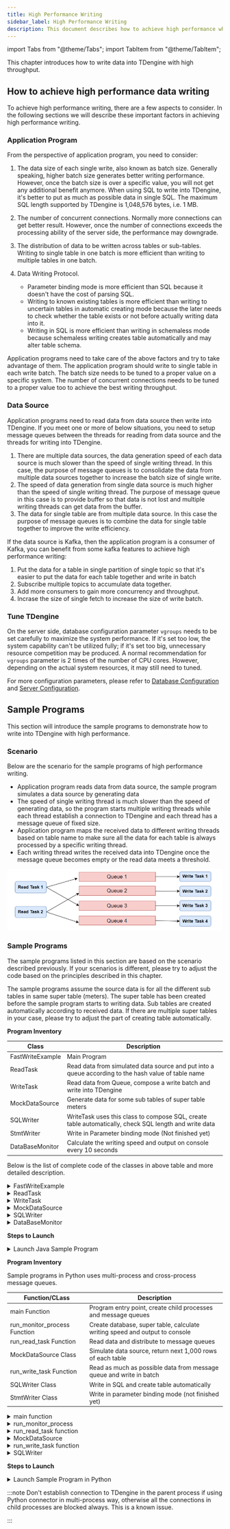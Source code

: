 ```yaml
---
title: High Performance Writing
sidebar_label: High Performance Writing
description: This document describes how to achieve high performance when writing data into TDengine.
---
```


import Tabs from "@theme/Tabs";
import TabItem from "@theme/TabItem";

This chapter introduces how to write data into TDengine with high throughput.

## How to achieve high performance data writing

To achieve high performance writing, there are a few aspects to consider. In the following sections we will describe these important factors in achieving high performance writing.

### Application Program

From the perspective of application program, you need to consider:

1. The data size of each single write, also known as batch size. Generally speaking, higher batch size generates better writing performance. However, once the batch size is over a specific value, you will not get any additional benefit anymore. When using SQL to write into TDengine, it's better to put as much as possible data in single SQL. The maximum SQL length supported by TDengine is 1,048,576 bytes, i.e. 1 MB.

2. The number of concurrent connections. Normally more connections can get better result. However, once the number of connections exceeds the processing ability of the server side, the performance may downgrade.

3. The distribution of data to be written across tables or sub-tables. Writing to single table in one batch is more efficient than writing to multiple tables in one batch.

4. Data Writing Protocol.
   - Parameter binding mode is more efficient than SQL because it doesn't have the cost of parsing SQL.
   - Writing to known existing tables is more efficient than writing to uncertain tables in automatic creating mode because the later needs to check whether the table exists or not before actually writing data into it.
   - Writing in SQL is more efficient than writing in schemaless mode because schemaless writing creates table automatically and may alter table schema.

Application programs need to take care of the above factors and try to take advantage of them. The application program should write to single table in each write batch. The batch size needs to be tuned to a proper value on a specific system. The number of concurrent connections needs to be tuned to a proper value too to achieve the best writing throughput.

### Data Source

Application programs need to read data from data source then write into TDengine. If you meet one or more of below situations, you need to setup message queues between the threads for reading from data source and the threads for writing into TDengine.

1. There are multiple data sources, the data generation speed of each data source is much slower than the speed of single writing thread. In this case, the purpose of message queues is to consolidate the data from multiple data sources together to increase the batch size of single write.
2. The speed of data generation from single data source is much higher than the speed of single writing thread. The purpose of message queue in this case is to provide buffer so that data is not lost and multiple writing threads can get data from the buffer.
3. The data for single table are from multiple data source. In this case the purpose of message queues is to combine the data for single table together to improve the write efficiency.

If the data source is Kafka, then the application program is a consumer of Kafka, you can benefit from some kafka features to achieve high performance writing:

1. Put the data for a table in single partition of single topic so that it's easier to put the data for each table together and write in batch
2. Subscribe multiple topics to accumulate data together.
3. Add more consumers to gain more concurrency and throughput.
4. Incrase the size of single fetch to increase the size of write batch.

### Tune TDengine

On the server side, database configuration parameter `vgroups` needs to be set carefully to maximize the system performance. If it's set too low, the system capability can't be utilized fully; if it's set too big, unnecessary resource competition may be produced. A normal recommendation for `vgroups` parameter is 2 times of the number of CPU cores. However, depending on the actual system resources, it may still need to tuned.

For more configuration parameters, please refer to [Database Configuration](../../../taos-sql/database) and [Server Configuration](../../../reference/config).

## Sample Programs

This section will introduce the sample programs to demonstrate how to write into TDengine with high performance.

### Scenario

Below are the scenario for the sample programs of high performance writing.

- Application program reads data from data source, the sample program simulates a data source by generating data
- The speed of single writing thread is much slower than the speed of generating data, so the program starts multiple writing threads while each thread establish a connection to TDengine and each thread has a message queue of fixed size.
- Application program maps the received data to different writing threads based on table name to make sure all the data for each table is always processed by a specific writing thread.
- Each writing thread writes the received data into TDengine once the message queue becomes empty or the read data meets a threshold.

![Thread Model of High Performance Writing into TDengine](highvolume.webp)

### Sample Programs

The sample programs listed in this section are based on the scenario described previously. If your scenarios is different, please try to adjust the code based on the principles described in this chapter.

The sample programs assume the source data is for all the different sub tables in same super table (meters). The super table has been created before the sample program starts to writing data. Sub tables are created automatically according to received data. If there are multiple super tables in your case, please try to adjust the part of creating table automatically.

<Tabs defaultValue="java" groupId="lang">
<TabItem label="Java" value="java">

**Program Inventory**

| Class            | Description                                                                                           |
| ---------------- | ----------------------------------------------------------------------------------------------------- |
| FastWriteExample | Main Program                                                                                          |
| ReadTask         | Read data from simulated data source and put into a queue according to the hash value of table name   |
| WriteTask        | Read data from Queue, compose a write batch and write into TDengine                                   |
| MockDataSource   | Generate data for some sub tables of super table meters                                               |
| SQLWriter        | WriteTask uses this class to compose SQL, create table automatically, check SQL length and write data |
| StmtWriter       | Write in Parameter binding mode (Not finished yet)                                                    |
| DataBaseMonitor  | Calculate the writing speed and output on console every 10 seconds                                    |

Below is the list of complete code of the classes in above table and more detailed description.

<details>
<summary>FastWriteExample</summary>
The main Program is responsible for:

1. Create message queues
2. Start writing threads
3. Start reading threads
4. Output writing speed every 10 seconds

The main program provides 4 parameters for tuning:

1. The number of reading threads, default value is 1
2. The number of writing threads, default value is 2
3. The total number of tables in the generated data, default value is 1000. These tables are distributed evenly across all writing threads. If the number of tables is very big, it will cost much time to firstly create these tables.
4. The batch size of single write, default value is 3,000

The capacity of message queue also impacts performance and can be tuned by modifying program. Normally it's always better to have a larger message queue. A larger message queue means lower possibility of being blocked when enqueueing and higher throughput. But a larger message queue consumes more memory space. The default value used in the sample programs is already big enough.

```java
{{#include docs/examples/java/src/main/java/com/taos/example/highvolume/FastWriteExample.java}}
```

</details>

<details>
<summary>ReadTask</summary>

ReadTask reads data from data source. Each ReadTask is associated with a simulated data source, each data source generates data for a group of specific tables, and the data of any table is only generated from a single specific data source.

ReadTask puts data in message queue in blocking mode. That means, the putting operation is blocked if the message queue is full.

```java
{{#include docs/examples/java/src/main/java/com/taos/example/highvolume/ReadTask.java}}
```

</details>

<details>
<summary>WriteTask</summary>

```java
{{#include docs/examples/java/src/main/java/com/taos/example/highvolume/WriteTask.java}}
```

</details>

<details>

<summary>MockDataSource</summary>

```java
{{#include docs/examples/java/src/main/java/com/taos/example/highvolume/MockDataSource.java}}
```

</details>

<details>

<summary>SQLWriter</summary>

SQLWriter class encapsulates the logic of composing SQL and writing data. Please be noted that the tables have not been created before writing, but are created automatically when catching the exception of table doesn't exist. For other exceptions caught, the SQL which caused the exception are logged for you to debug.

```java
{{#include docs/examples/java/src/main/java/com/taos/example/highvolume/SQLWriter.java}}
```

</details>

<details>

<summary>DataBaseMonitor</summary>

```java
{{#include docs/examples/java/src/main/java/com/taos/example/highvolume/DataBaseMonitor.java}}
```

</details>

**Steps to Launch**

<details>
<summary>Launch Java Sample Program</summary>

You need to set environment variable `TDENGINE_JDBC_URL` before launching the program. If TDengine Server is setup on localhost, then the default value for user name, password and port can be used, like below:

```
TDENGINE_JDBC_URL="jdbc:TAOS://localhost:6030?user=root&password=taosdata"
```

**Launch in IDE**

1. Clone TDengine repository
   ```
   git clone git@github.com:taosdata/TDengine.git --depth 1
   ```
2. Use IDE to open `docs/examples/java` directory
3. Configure environment variable `TDENGINE_JDBC_URL`, you can also configure it before launching the IDE, if so you can skip this step.
4. Run class `com.taos.example.highvolume.FastWriteExample`

**Launch on server**

If you want to launch the sample program on a remote server, please follow below steps:

1. Package the sample programs. Execute below command under directory `TDengine/docs/examples/java`:
   ```
   mvn package
   ```
2. Create `examples/java` directory on the server
   ```
   mkdir -p examples/java
   ```
3. Copy dependencies (below commands assume you are working on a local Windows host and try to launch on a remote Linux host)
   - Copy dependent packages
     ```
     scp -r .\target\lib <user>@<host>:~/examples/java
     ```
   - Copy the jar of sample programs
     ```
     scp -r .\target\javaexample-1.0.jar <user>@<host>:~/examples/java
     ```
4. Configure environment variable
   Edit `~/.bash_profile` or `~/.bashrc` and add below:

   ```
   export TDENGINE_JDBC_URL="jdbc:TAOS://localhost:6030?user=root&password=taosdata"
   ```

   If your TDengine server is not deployed on localhost or doesn't use default port, you need to change the above URL to correct value in your environment.

5. Launch the sample program

   ```
   java -classpath lib/*:javaexample-1.0.jar  com.taos.example.highvolume.FastWriteExample <read_thread_count>  <white_thread_count> <total_table_count> <max_batch_size>
   ```

6. The sample program doesn't exit unless you press <kbd>CTRL</kbd> + <kbd>C</kbd> to terminate it.
   Below is the output of running on a server of 16 cores, 64GB memory and SSD hard disk.

   ```
   root@vm85$ java -classpath lib/*:javaexample-1.0.jar  com.taos.example.highvolume.FastWriteExample 2 12
   18:56:35.896 [main] INFO  c.t.e.highvolume.FastWriteExample - readTaskCount=2, writeTaskCount=12 tableCount=1000 maxBatchSize=3000
   18:56:36.011 [WriteThread-0] INFO  c.taos.example.highvolume.WriteTask - started
   18:56:36.015 [WriteThread-0] INFO  c.taos.example.highvolume.SQLWriter - maxSQLLength=1048576
   18:56:36.021 [WriteThread-1] INFO  c.taos.example.highvolume.WriteTask - started
   18:56:36.022 [WriteThread-1] INFO  c.taos.example.highvolume.SQLWriter - maxSQLLength=1048576
   18:56:36.031 [WriteThread-2] INFO  c.taos.example.highvolume.WriteTask - started
   18:56:36.032 [WriteThread-2] INFO  c.taos.example.highvolume.SQLWriter - maxSQLLength=1048576
   18:56:36.041 [WriteThread-3] INFO  c.taos.example.highvolume.WriteTask - started
   18:56:36.042 [WriteThread-3] INFO  c.taos.example.highvolume.SQLWriter - maxSQLLength=1048576
   18:56:36.093 [WriteThread-4] INFO  c.taos.example.highvolume.WriteTask - started
   18:56:36.094 [WriteThread-4] INFO  c.taos.example.highvolume.SQLWriter - maxSQLLength=1048576
   18:56:36.099 [WriteThread-5] INFO  c.taos.example.highvolume.WriteTask - started
   18:56:36.100 [WriteThread-5] INFO  c.taos.example.highvolume.SQLWriter - maxSQLLength=1048576
   18:56:36.100 [WriteThread-6] INFO  c.taos.example.highvolume.WriteTask - started
   18:56:36.101 [WriteThread-6] INFO  c.taos.example.highvolume.SQLWriter - maxSQLLength=1048576
   18:56:36.103 [WriteThread-7] INFO  c.taos.example.highvolume.WriteTask - started
   18:56:36.104 [WriteThread-7] INFO  c.taos.example.highvolume.SQLWriter - maxSQLLength=1048576
   18:56:36.105 [WriteThread-8] INFO  c.taos.example.highvolume.WriteTask - started
   18:56:36.107 [WriteThread-8] INFO  c.taos.example.highvolume.SQLWriter - maxSQLLength=1048576
   18:56:36.108 [WriteThread-9] INFO  c.taos.example.highvolume.WriteTask - started
   18:56:36.109 [WriteThread-9] INFO  c.taos.example.highvolume.SQLWriter - maxSQLLength=1048576
   18:56:36.156 [WriteThread-10] INFO  c.taos.example.highvolume.WriteTask - started
   18:56:36.157 [WriteThread-11] INFO  c.taos.example.highvolume.WriteTask - started
   18:56:36.158 [WriteThread-10] INFO  c.taos.example.highvolume.SQLWriter - maxSQLLength=1048576
   18:56:36.158 [ReadThread-0] INFO  com.taos.example.highvolume.ReadTask - started
   18:56:36.158 [ReadThread-1] INFO  com.taos.example.highvolume.ReadTask - started
   18:56:36.158 [WriteThread-11] INFO  c.taos.example.highvolume.SQLWriter - maxSQLLength=1048576
   18:56:46.369 [main] INFO  c.t.e.highvolume.FastWriteExample - count=18554448 speed=1855444
   18:56:56.946 [main] INFO  c.t.e.highvolume.FastWriteExample - count=39059660 speed=2050521
   18:57:07.322 [main] INFO  c.t.e.highvolume.FastWriteExample - count=59403604 speed=2034394
   18:57:18.032 [main] INFO  c.t.e.highvolume.FastWriteExample - count=80262938 speed=2085933
   18:57:28.432 [main] INFO  c.t.e.highvolume.FastWriteExample - count=101139906 speed=2087696
   18:57:38.921 [main] INFO  c.t.e.highvolume.FastWriteExample - count=121807202 speed=2066729
   18:57:49.375 [main] INFO  c.t.e.highvolume.FastWriteExample - count=142952417 speed=2114521
   18:58:00.689 [main] INFO  c.t.e.highvolume.FastWriteExample - count=163650306 speed=2069788
   18:58:11.646 [main] INFO  c.t.e.highvolume.FastWriteExample - count=185019808 speed=2136950
   ```

</details>

</TabItem>
<TabItem label="Python" value="python">

**Program Inventory**

Sample programs in Python uses multi-process and cross-process message queues.

| Function/CLass               | Description                                                                 |
| ---------------------------- | --------------------------------------------------------------------------- |
| main Function                | Program entry point, create child processes and message queues              |
| run_monitor_process Function | Create database, super table, calculate writing speed and output to console |
| run_read_task Function       | Read data and distribute to message queues                                  |
| MockDataSource Class         | Simulate data source, return next 1,000 rows of each table                  |
| run_write_task Function      | Read as much as possible data from message queue and write in batch         |
| SQLWriter Class              | Write in SQL and create table automatically                                 |
| StmtWriter Class             | Write in parameter binding mode (not finished yet)                          |

<details>
<summary>main function</summary>

`main` function is responsible for creating message queues and fork child processes, there are 3 kinds of child processes:

1. Monitoring process, initializes database and calculating writing speed
2. Reading process (n), reads data from data source
3. Writing process (m), writes data into TDengine

`main` function provides 5 parameters:

1. The number of reading tasks, default value is 1
2. The number of writing tasks, default value is 1
3. The number of tables, default value is 1,000
4. The capacity of message queue, default value is 1,000,000 bytes
5. The batch size in single write, default value is 3000

```python
{{#include docs/examples/python/fast_write_example.py:main}}
```

</details>

<details>
<summary>run_monitor_process</summary>

Monitoring process initializes database and monitoring writing speed.

```python
{{#include docs/examples/python/fast_write_example.py:monitor}}
```

</details>

<details>

<summary>run_read_task function</summary>

Reading process reads data from other data system and distributes to the message queue allocated for it.

```python
{{#include docs/examples/python/fast_write_example.py:read}}
```

</details>

<details>

<summary>MockDataSource</summary>

Below is the simulated data source, we assume table name exists in each generated data.

```python
{{#include docs/examples/python/mockdatasource.py}}
```

</details>

<details>
<summary>run_write_task function</summary>

Writing process tries to read as much as possible data from message queue and writes in batch.

```python
{{#include docs/examples/python/fast_write_example.py:write}}
```

</details>

<details>

SQLWriter class encapsulates the logic of composing SQL and writing data. Please be noted that the tables have not been created before writing, but are created automatically when catching the exception of table doesn't exist. For other exceptions caught, the SQL which caused the exception are logged for you to debug. This class also checks the SQL length, and passes the maximum SQL length by parameter maxSQLLength according to actual TDengine limit.

<summary>SQLWriter</summary>

```python
{{#include docs/examples/python/sql_writer.py}}
```

</details>

**Steps to Launch**

<details>

<summary>Launch Sample Program in Python</summary>

1. Prerequisites

   - TDengine client driver has been installed
   - Python3 has been installed, the the version >= 3.8
   - TDengine Python connector `taospy` has been installed

2. Install faster-fifo to replace python builtin multiprocessing.Queue

   ```
   pip3 install faster-fifo
   ```

3. Click the "Copy" in the above sample programs to copy `fast_write_example.py`, `sql_writer.py`, and `mockdatasource.py`.

4. Execute the program

   ```
   python3  fast_write_example.py <READ_TASK_COUNT> <WRITE_TASK_COUNT> <TABLE_COUNT> <QUEUE_SIZE> <MAX_BATCH_SIZE>
   ```

   Below is the output of running on a server of 16 cores, 64GB memory and SSD hard disk.

   ```
   root@vm85$ python3 fast_write_example.py  8 8
   2022-07-14 19:13:45,869 [root] - READ_TASK_COUNT=8, WRITE_TASK_COUNT=8, TABLE_COUNT=1000, QUEUE_SIZE=1000000, MAX_BATCH_SIZE=3000
   2022-07-14 19:13:48,882 [root] - WriteTask-0 started with pid 718347
   2022-07-14 19:13:48,883 [root] - WriteTask-1 started with pid 718348
   2022-07-14 19:13:48,884 [root] - WriteTask-2 started with pid 718349
   2022-07-14 19:13:48,884 [root] - WriteTask-3 started with pid 718350
   2022-07-14 19:13:48,885 [root] - WriteTask-4 started with pid 718351
   2022-07-14 19:13:48,885 [root] - WriteTask-5 started with pid 718352
   2022-07-14 19:13:48,886 [root] - WriteTask-6 started with pid 718353
   2022-07-14 19:13:48,886 [root] - WriteTask-7 started with pid 718354
   2022-07-14 19:13:48,887 [root] - ReadTask-0 started with pid 718355
   2022-07-14 19:13:48,888 [root] - ReadTask-1 started with pid 718356
   2022-07-14 19:13:48,889 [root] - ReadTask-2 started with pid 718357
   2022-07-14 19:13:48,889 [root] - ReadTask-3 started with pid 718358
   2022-07-14 19:13:48,890 [root] - ReadTask-4 started with pid 718359
   2022-07-14 19:13:48,891 [root] - ReadTask-5 started with pid 718361
   2022-07-14 19:13:48,892 [root] - ReadTask-6 started with pid 718364
   2022-07-14 19:13:48,893 [root] - ReadTask-7 started with pid 718365
   2022-07-14 19:13:56,042 [DataBaseMonitor] - count=6676310 speed=667631.0
   2022-07-14 19:14:06,196 [DataBaseMonitor] - count=20004310 speed=1332800.0
   2022-07-14 19:14:16,366 [DataBaseMonitor] - count=32290310 speed=1228600.0
   2022-07-14 19:14:26,527 [DataBaseMonitor] - count=44438310 speed=1214800.0
   2022-07-14 19:14:36,673 [DataBaseMonitor] - count=56608310 speed=1217000.0
   2022-07-14 19:14:46,834 [DataBaseMonitor] - count=68757310 speed=1214900.0
   2022-07-14 19:14:57,280 [DataBaseMonitor] - count=80992310 speed=1223500.0
   2022-07-14 19:15:07,689 [DataBaseMonitor] - count=93805310 speed=1281300.0
   2022-07-14 19:15:18,020 [DataBaseMonitor] - count=106111310 speed=1230600.0
   2022-07-14 19:15:28,356 [DataBaseMonitor] - count=118394310 speed=1228300.0
   2022-07-14 19:15:38,690 [DataBaseMonitor] - count=130742310 speed=1234800.0
   2022-07-14 19:15:49,000 [DataBaseMonitor] - count=143051310 speed=1230900.0
   2022-07-14 19:15:59,323 [DataBaseMonitor] - count=155276310 speed=1222500.0
   2022-07-14 19:16:09,649 [DataBaseMonitor] - count=167603310 speed=1232700.0
   2022-07-14 19:16:19,995 [DataBaseMonitor] - count=179976310 speed=1237300.0
   ```

</details>

:::note
Don't establish connection to TDengine in the parent process if using Python connector in multi-process way, otherwise all the connections in child processes are blocked always. This is a known issue.

:::

</TabItem>
</Tabs>
